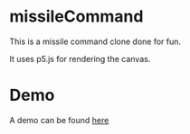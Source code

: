 # missileCommand
This is a missile command clone done for fun.

It uses p5.js for rendering the canvas.

# Demo

A demo can be found [here](https://tweety79rw.github.io/missileCommand/index.html)
